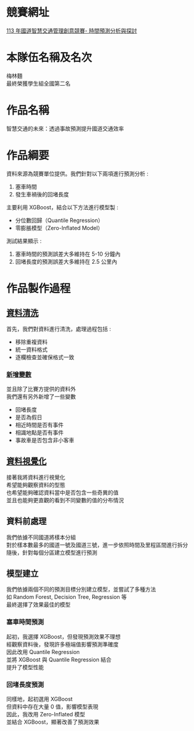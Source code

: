 # 競賽網址
[113 年國道智慧交通管理創意競賽- 時間預測分析與探討](https://freeway2024.tw/)

# 本隊伍名稱及名次
梅林麵 <br>
最終榮獲學生組全國第二名 <br>

# 作品名稱
智慧交通的未來：透過事故預測提升國道交通效率 <br>

# 作品綱要
資料來源為競賽單位提供。我們針對以下兩項進行預測分析 : <br>
1. 塞車時間 <br>
2. 發生車禍後的回堵長度 <br>

主要利用 XGBoost，結合以下方法進行模型製 : <br>
- 分位數回歸（Quantile Regression） <br>
- 零膨脹模型（Zero-Inflated Model） <br>

測試結果顯示 : <br>
1. 塞車時間的預測誤差大多維持在 5-10 分鐘內 <br>
2. 回堵長度的預測誤差大多維持在 2.5 公里內 <br>

# 作品製作過程
## [資料清洗](./data_cleaning.ipynb)
首先，我們對資料進行清洗，處理過程包括 : <br>
- 移除重複資料 <br>
- 統一資料格式 <br>
- 逐欄檢查並確保格式一致 <br>
### [新增變數](./data_cleaning.ipynb#Added-new-variable-"是否為假日")
並且除了比賽方提供的資料外 <br>
我們還有另外新增了一些變數 <br>
- 回堵長度 <br>
- 是否為假日 <br>
- 相近時間是否有事件 <br>
- 相識地點是否有事件 <br>
- 事故車是否包含非小客車 <br>

## [資料視覺化](./data_visualization.ipynb)
接著我將資料進行視覺化 <br>
希望能夠觀察資料的型態 <br>
也希望能夠確認資料當中是否包含一些奇異的值 <br>
並且也能夠更直觀的看到不同變數的值的分布情況 <br>

## 資料前處理
我們依據不同國道將樣本分組 <br>
對於樣本數最多的國道一號及國道三號，進一步依照時間及里程區間進行拆分 <br>
隨後，針對每個分區建立模型進行預測 <br>

## 模型建立
我們依據兩個不同的預測目標分別建立模型，並嘗試了多種方法 <br>
如 Random Forest, Decision Tree, Regression 等 <br>
最終選擇了效果最佳的模型 <br>

### 塞車時間預測
起初，我選擇 XGBoost，但發現預測效果不理想 <br>
經觀察資料後，發現許多極端值影響預測準確度 <br>
因此改用 Quantile Regression <br>
並將 XGBoost 與 Quantile Regression 結合 <br>
提升了模型性能 <br>

### 回堵長度預測
同樣地，起初選用 XGBoost <br>
但資料中存在大量 0 值，影響模型表現 <br>
因此，我改用 Zero-Inflated 模型 <br>
並結合 XGBoost，顯著改善了預測效果 <br>

